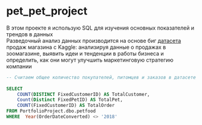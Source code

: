 # pet_pet_project

В этом проекте я использую SQL для изучения основных показателей и трендов в данных  
Разведочный анализ данных производится на основе биг [датасета](https://www.kaggle.com/datasets/jahangirraina/pet-food-customer-orders-online) продаж магазина c Kaggle: анализируя данные о продажах в зоомагазине, выявить идеи и тенденции в работы бизнеса и определить, как они могут улучшить маркетинговую стратегию компании

```sql
-- Считаем общее количество покупателей, питомцев и заказов в датасете для заказов не 2018 года 
    
SELECT 
    COUNT(DISTINCT FixedCustomerID) AS TotalCustomer, 
    Count(Distinct FixedPetID) AS TotalPet, 
    COUNT(FixedCustomerID) AS TotalOrder
FROM PortfolioProject.dbo.petfood
WHERE  Year(OrderDateConverted) <> '2018'
```
